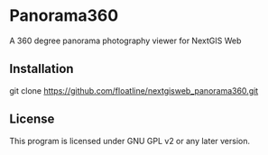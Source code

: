 # Panorama360
A 360 degree panorama photography viewer for NextGIS Web

## Installation

git clone https://github.com/floatline/nextgisweb_panorama360.git

## License

This program is licensed under GNU GPL v2 or any later version.


